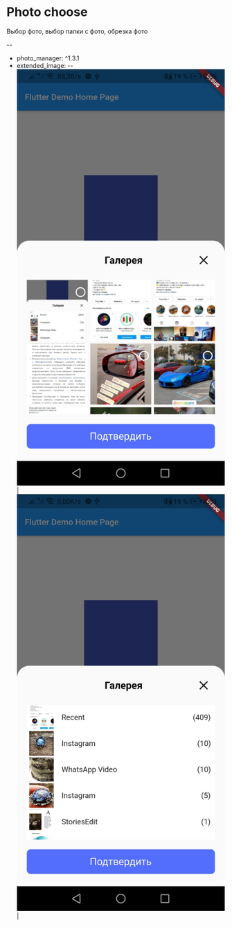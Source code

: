 # Photo choose 

Выбор фото, выбор папки с фото, обрезка фото

--
- photo_manager: ^1.3.1
- extended_image:
--
![alt text](https://github.com/Taverz/PhotoChoose/blob/master/readme/grid.jpg)|
![alt text](https://github.com/Taverz/PhotoChoose/blob/master/readme/path_list.jpg)|
